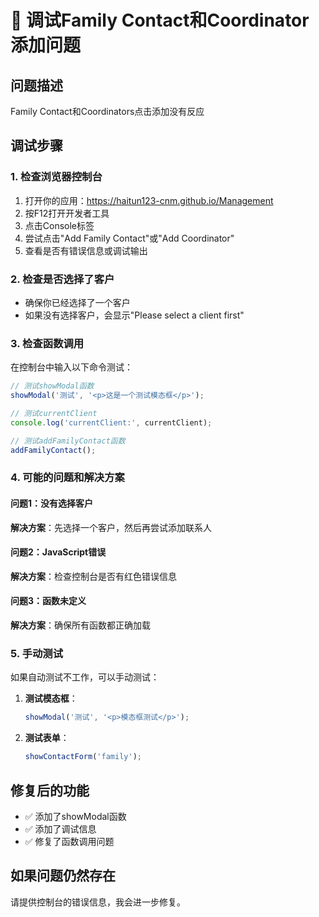 # 🔧 调试Family Contact和Coordinator添加问题

## 问题描述
Family Contact和Coordinators点击添加没有反应

## 调试步骤

### 1. 检查浏览器控制台
1. 打开你的应用：https://haitun123-cnm.github.io/Management
2. 按F12打开开发者工具
3. 点击Console标签
4. 尝试点击"Add Family Contact"或"Add Coordinator"
5. 查看是否有错误信息或调试输出

### 2. 检查是否选择了客户
- 确保你已经选择了一个客户
- 如果没有选择客户，会显示"Please select a client first"

### 3. 检查函数调用
在控制台中输入以下命令测试：
```javascript
// 测试showModal函数
showModal('测试', '<p>这是一个测试模态框</p>');

// 测试currentClient
console.log('currentClient:', currentClient);

// 测试addFamilyContact函数
addFamilyContact();
```

### 4. 可能的问题和解决方案

#### 问题1：没有选择客户
**解决方案**：先选择一个客户，然后再尝试添加联系人

#### 问题2：JavaScript错误
**解决方案**：检查控制台是否有红色错误信息

#### 问题3：函数未定义
**解决方案**：确保所有函数都正确加载

### 5. 手动测试
如果自动测试不工作，可以手动测试：

1. **测试模态框**：
   ```javascript
   showModal('测试', '<p>模态框测试</p>');
   ```

2. **测试表单**：
   ```javascript
   showContactForm('family');
   ```

## 修复后的功能
- ✅ 添加了showModal函数
- ✅ 添加了调试信息
- ✅ 修复了函数调用问题

## 如果问题仍然存在
请提供控制台的错误信息，我会进一步修复。
